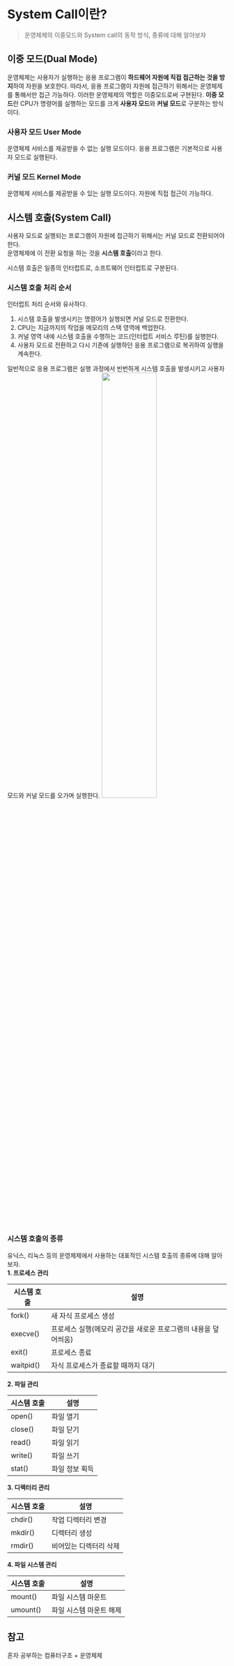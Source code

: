 # System Call이란?
> 운영체제의 이중모드와 System call의 동작 방식, 종류에 대해 알아보자

## 이중 모드(Dual Mode)
운영체제는 사용자가 실행하는 응용 프로그램이 **하드웨어 자원에 직접 접근하는 것을 방지**하여 자원을 보호한다. 
따라서, 응용 프로그램이 자원에 접근하기 위해서는 운영체제를 통해서만 접근 가능하다.
이러한 운영체제의 역할은 이중모드로써 구현된다. **이중 모드**란 CPU가 명령어를 실행하는 모드를
크게 **사용자 모드**와 **커널 모드**로 구분하는 방식이다.

### 사용자 모드 User Mode
운영체제 서비스를 제공받을 수 없는 실행 모드이다. 
응용 프로그램은 기본적으로 사용자 모드로 실행된다. 

### 커널 모드 Kernel Mode
운영체제 서비스를 제공받을 수 있는 실행 모드이다.
자원에 직접 접근이 가능하다.

## 시스템 호출(System Call)
사용자 모드로 실행되는 프로그램이 자원에 접근하기 위해서는 커널 모드로 전환되어야 한다.    
운영체제에 이 전환 요청을 하는 것을 **시스템 호출**이라고 한다.

시스템 호출은 일종의 인터럽트로, 소프트웨어 인터럽트로 구분된다. 

### 시스템 호출 처리 순서
인터럽트 처리 순서와 유사하다.
1. 시스템 호출을 발생시키는 명령어가 실행되면 커널 모드로 전환한다.
2. CPU는 지금까지의 작업을 메모리의 스택 영역에 백업한다.
3. 커널 영역 내에 시스템 호출을 수행하는 코드(인터럽트 서비스 루틴)를 실행한다.
4. 사용자 모드로 전환하고 다시 기존에 실행하던 응용 프로그램으로 복귀하여 실행을 계속한다.

일반적으로 응용 프로그램은 실행 과정에서 빈번하게 시스템 호출을 발생시키고 사용자 모드와 커널 모드를 오가며 실행한다.
<img src="https://github.com/chunghye98/CS-Archive/assets/57451700/6035e9a6-95f3-48a8-88a3-a65da917f89a" width="50%">

### 시스템 호출의 종류
유닉스, 리눅스 등의 운영체제에서 사용하는 대표적인 시스템 호출의 종류에 대해 알아보자.    
**1. 프로세스 관리**

|시스템 호출|설명|
|---------|---|
|fork()|새 자식 프로세스 생성|
|execve()|프로세스 실행(메모리 공간을 새로운 프로그램의 내용을 덮어씌움)|
|exit()|프로세스 종료|
|waitpid()|자식 프로세스가 종료할 때까지 대기|

**2. 파일 관리**

|시스템 호출|설명|
|---------|---|
|open()|파일 열기|
|close()|파일 닫기|
|read()|파일 읽기|
|write()|파일 쓰기|
|stat()|파일 정보 획득|

**3. 디렉터리 관리**

|시스템 호출|설명|
|---------|---|
|chdir()|작업 디렉터리 변경|
|mkdir()|디렉터리 생성|
|rmdir()|비어있는 디렉터리 삭제|

**4. 파일 시스템 관리**

| 시스템 호출   | 설명            |
|----------|---------------|
| mount()  | 파일 시스템 마운트    |
| umount() | 파일 시스템 마운트 해제 |

## 참고
혼자 공부하는 컴퓨터구조 + 운영체제  